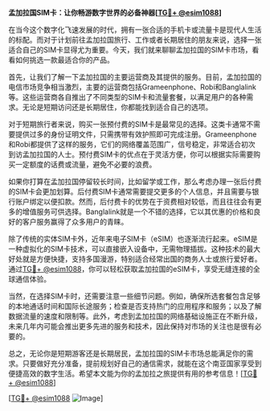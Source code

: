 **孟加拉国SIM卡：让你畅游数字世界的必备神器[[TG💪+ @esim1088](https://t.me/s/esim1088)]**

在当今这个数字化飞速发展的时代，拥有一张合适的手机卡或流量卡是现代人生活的标配。而对于计划前往孟加拉国旅行、工作或者长期居住的朋友来说，选择一张适合自己的SIM卡显得尤为重要。今天，我们就来聊聊孟加拉国的SIM卡市场，看看如何挑选一款最适合你的产品。

首先，让我们了解一下孟加拉国的主要运营商及其提供的服务。目前，孟加拉国的电信市场竞争相当激烈，主要的运营商包括Grameenphone、Robi和Banglalink等。这些运营商各自推出了不同类型的SIM卡和流量套餐，以满足用户的各种需求。无论是短期访问还是长期居住，你都能找到适合自己的选项。

对于短期旅行者来说，购买一张预付费的SIM卡是最常见的选择。这类卡通常不需要提供过多的身份证明文件，只需携带有效护照即可完成注册。Grameenphone和Robi都提供了这样的服务，它们的网络覆盖范围广，信号稳定，非常适合初次到访孟加拉国的人士。预付费SIM卡的优点在于灵活方便，你可以根据实际需要购买一定额度的话费或流量，避免不必要的浪费。

如果你打算在孟加拉国停留较长时间，比如留学或工作，那么考虑办理一张后付费的SIM卡会更加划算。后付费SIM卡通常需要提交更多的个人信息，并且需要与银行账户绑定以便扣款。然而，后付费卡的优势在于资费相对较低，而且往往会有更多的增值服务可供选择。Banglalink就是一个不错的选择，它以其优惠的价格和良好的客户服务赢得了众多用户的青睐。

除了传统的实体SIM卡外，近年来电子SIM卡（eSIM）也逐渐流行起来。eSIM是一种虚拟化的SIM卡技术，可以直接嵌入设备中，无需物理插拔。这种技术的最大好处就是方便快捷，支持多国漫游，特别适合经常出国的商务人士或旅行爱好者。通过[TG💪+ @esim1088](https://t.me/s/esim1088)，你可以轻松获取孟加拉国的eSIM卡，享受无缝连接的全球通信体验。

当然，在选择SIM卡时，还需要注意一些细节问题。例如，确保所选套餐包含足够的本地通话时间和国际长途服务；检查是否支持热门的应用程序和服务；以及了解数据流量的速度和限制等。此外，考虑到孟加拉国的网络基础设施正在不断升级，未来几年内可能会推出更多先进的服务和技术，因此保持对市场的关注也是很有必要的。

总之，无论你是短期游客还是长期居民，孟加拉国的SIM卡市场总能满足你的需求。只要做好充分准备，提前规划好自己的通信需求，就能在这个南亚国家享受到便捷高效的数字生活。希望本文能为你的孟加拉之旅提供有用的参考信息！[[TG💪+ @esim1088](https://t.me/s/esim1088)] 

[[TG💪+ @esim1088](https://t.me/s/esim1088) ![Image](https://i.postimg.cc/4NQfJmqS/Snipaste-2025-05-13-00-14-12.png)]